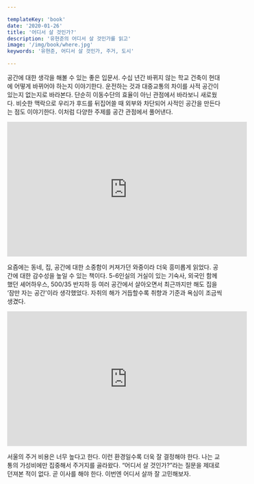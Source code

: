 ```yaml
---

templateKey: 'book'
date: '2020-01-26'
title: '어디서 살 것인가?'
description: '유현준의 어디서 살 것인가를 읽고'
image: '/img/book/where.jpg'
keywords: '유현준, 어디서 살 것인가, 주거, 도시'

---
```


공간에 대한 생각을 해볼 수 있는 좋은 입문서. 수십 년간 바뀌지 않는 학교 건축이 현대에 어떻게 바뀌어야 하는지 이야기한다. 운전하는 것과 대중교통의 차이를 사적 공간이 있는지 없는지로 바라본다. 단순히 이동수단의 효율이 아닌 관점에서 바라보니 새로웠다. 비슷한 맥락으로 우리가 후드를 뒤집어쓸 때 외부와 차단되어 사적인 공간을 만든다는 점도 이야기한다. 이처럼 다양한 주제를 공간 관점에서 풀어낸다.

<p style='text-align:center'>
<iframe width="560" height="315" src="https://www.youtube.com/embed/QxGzwJd_Eno" frameborder="0" allow="accelerometer; autoplay; encrypted-media; gyroscope; picture-in-picture" allowfullscreen></iframe>
</p>

요즘에는 동네, 집, 공간에 대한 소중함이 커져가던 와중이라 더욱 흥미롭게 읽었다. 공간에 대한 감수성을 높일 수 있는 책이다. 5-6인실의 거실이 있는 기숙사, 외국인 함께 했던 셰어하우스, 500/35 반지하 등 여러 공간에서 살아오면서 최근까지만 해도 집을 ‘잠만 자는 공간'이라 생각했었다. 자취의 해가 거듭할수록 취향과 기준과 욕심이 조금씩 생겼다.


<p style='text-align:center'>
<iframe width="560" height="315" src="https://www.youtube.com/embed/Sa3karGUbKA" frameborder="0" allow="accelerometer; autoplay; encrypted-media; gyroscope; picture-in-picture" allowfullscreen></iframe>
</p>

서울의 주거 비용은 너무 높다고 한다. 이런 환경일수록 더욱 잘 결정해야 한다. 나는 교통의 가성비에만 집중해서 주거지를 골라왔다. “어디서 살 것인가?”라는 질문을 제대로 던져본 적이 없다. 곧 이사를 해야 한다. 이번엔 어디서 살까 잘 고민해보자.
